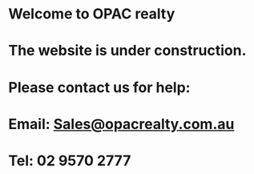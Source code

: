 # Welcome to OPAC realty
# The website is under construction.
# Please contact us for help:
# Email: Sales@opacrealty.com.au
# Tel: 02 9570 2777
